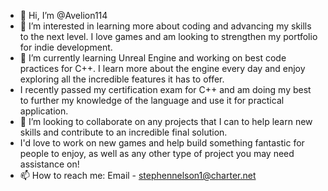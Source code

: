 - 👋 Hi, I’m @Avelion114
- 👀 I’m interested in learning more about coding and advancing my skills to the next level. I love games and am looking to strengthen my portfolio for indie development.
- 🌱 I’m currently learning Unreal Engine and working on best code practices for C++. I learn more about the engine every day and enjoy exploring all the incredible features it has to offer.
-    I recently passed my certification exam for C++ and am doing my best to further my knowledge of the language and use it for practical application. 
- 💞️ I’m looking to collaborate on any projects that I can to help learn new skills and contribute to an incredible final solution. 
-   I'd love to work on new games and help build something fantastic for people to enjoy, as well as any other type of project you may need assistance on!
- 📫 How to reach me: Email - stephennelson1@charter.net

<!---
Avelion114/Avelion114 is a ✨ special ✨ repository because its `README.md` (this file) appears on your GitHub profile.
You can click the Preview link to take a look at your changes.
--->
